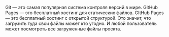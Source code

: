 Git — это самая популярная система контроля версий в мире. GitHub Pages — это бесплатный хостинг для статических файлов. GItHub Pages — это бесплатный хостинг с открытой структурой. Это значит, что загрузить туда свои файлы может кто угодно. И любой пользователь может посмотреть все загруженные файлы проекта.
